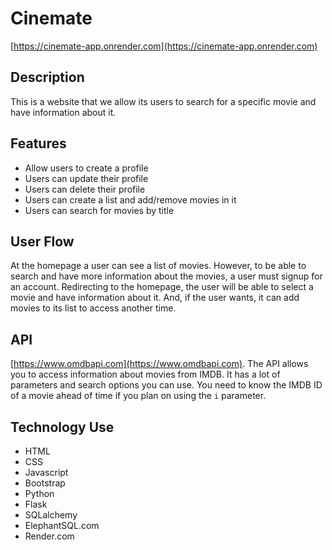 
# Cinemate
[https://cinemate-app.onrender.com](https://cinemate-app.onrender.com)

## Description
This is a website that we allow its users to search for a specific movie and have information about it.

## Features
- Allow users to create a profile
- Users can update their profile
- Users can delete their profile
- Users can create a list and add/remove movies in it
- Users can search for movies by title

## User Flow
At the homepage a user can see a list of movies. However, to be able to search and have more information about the movies, a user must signup for an account. Redirecting to the homepage, the user will be able to select a movie and have information about it. And, if the user wants, it can add movies to its list to access another time.

## API
[https://www.omdbapi.com](https://www.omdbapi.com).
The API allows you to access information about movies from IMDB. It has a lot of parameters and search options you can use. You need to know the IMDB ID of a movie ahead of time if you plan on using the `i` parameter.

## Technology Use
- HTML
- CSS
- Javascript
- Bootstrap
- Python
- Flask
- SQLalchemy
- ElephantSQL.com
- Render.com
